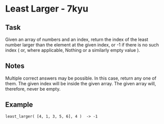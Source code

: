 # Least Larger - 7kyu

## Task
Given an array of numbers and an index, return the index of the least number larger than the element at the given index, or -1 if there is no such index ( or, where applicable, Nothing or a similarly empty value ).

## Notes
Multiple correct answers may be possible. In this case, return any one of them.
The given index will be inside the given array.
The given array will, therefore, never be empty.

## Example

```least_larger( [4, 1, 3, 5, 6], 0 )  ->  3
least_larger( [4, 1, 3, 5, 6], 4 )  -> -1
```
